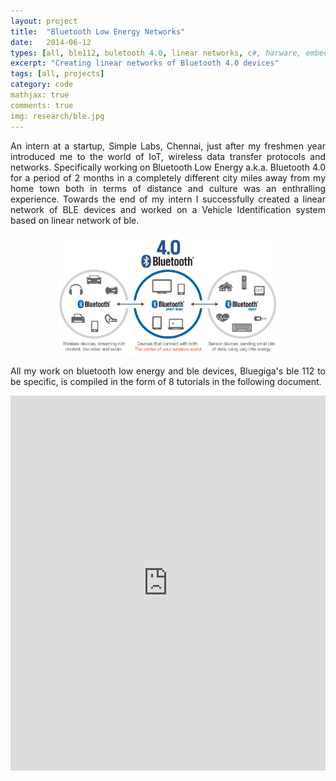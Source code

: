 ```yaml
---
layout: project
title:  "Bluetooth Low Energy Networks"
date:   2014-06-12
types: [all, ble112, buletooth 4.0, linear networks, c#, harware, embedded systems]
excerpt: "Creating linear networks of Bluetooth 4.0 devices"
tags: [all, projects]
category: code
mathjax: true
comments: true
img: research/ble.jpg
---
```


<p style="text-align: justify; ">An intern at a startup, Simple Labs, Chennai, just after my freshmen year introduced me to the world of IoT, wireless data transfer protocols and networks. Specifically working on Bluetooth Low Energy a.k.a. Bluetooth 4.0 for a period of 2 months in a completely different city miles away from my home town both in terms of distance and culture was an enthralling experience. Towards the end of my intern I successfully created a linear network of BLE devices and worked on a Vehicle Identification system based on linear network of ble.</p>
<center><img src="/assets/research/ble2.png" width="70%"></center>
<p style="text-align: justify; ">All my work on bluetooth low energy and ble devices, Bluegiga's ble 112 to be specific, is compiled in the form of 8 tutorials in the following document.</p>

<iframe class="scribd_iframe_embed" src="https://www.scribd.com/embeds/326036186/content?start_page=1&view_mode=scroll&access_key=key-M1jNY3pTVjokQsLYfLfZ&show_recommendations=true" data-auto-height="false" data-aspect-ratio="0.7729220222793488" scrolling="no" id="doc_30158" width="100%" height="600" frameborder="0"></iframe>